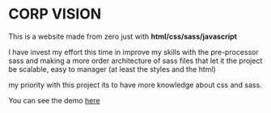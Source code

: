 <h1>CORP VISION</h1>

<p>This is a website made from zero just with <b>html/css/sass/javascript</b></p>

<p>I have invest my effort this time in improve my skills with the pre-processor sass and making a more order architecture of sass files that let it the project be scalable, easy to manager (at least the styles and the html)</p>

<p>my priority with this project its to have more knowledge about css and sass.</p>

<p>You can see the demo <a href="https://luisguzmanm.github.io/corp-vision/">here</a></p>
